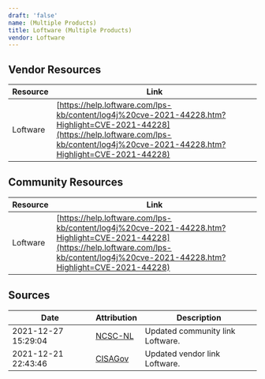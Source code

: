 ```yaml
---
draft: 'false'
name: (Multiple Products)
title: Loftware (Multiple Products)
vendor: Loftware
---
```


## Vendor Resources
| Resource | Link |
| --- | --- |
| Loftware | [https://help.loftware.com/lps-kb/content/log4j%20cve-2021-44228.htm?Highlight=CVE-2021-44228](https://help.loftware.com/lps-kb/content/log4j%20cve-2021-44228.htm?Highlight=CVE-2021-44228) |

## Community Resources
| Resource | Link |
| --- | --- |
| Loftware | [https://help.loftware.com/lps-kb/content/log4j%20cve-2021-44228.htm?Highlight=CVE-2021-44228](https://help.loftware.com/lps-kb/content/log4j%20cve-2021-44228.htm?Highlight=CVE-2021-44228) |


## Sources
| Date | Attribution | Description |
| --- | --- | --- |
| 2021-12-27 15:29:04 | [NCSC-NL](https://github.com/NCSC-NL/log4shell/blob/main/software/README.md) | Updated community link Loftware.  |
| 2021-12-21 22:43:46 | [CISAGov](https://raw.githubusercontent.com/cisagov/log4j-affected-db/develop/README.md) | Updated vendor link Loftware.  |
